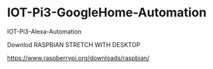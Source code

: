 # IOT-Pi3-GoogleHome-Automation
IOT-Pi3-Alexa-Automation

Downlod RASPBIAN STRETCH WITH DESKTOP

https://www.raspberrypi.org/downloads/raspbian/
